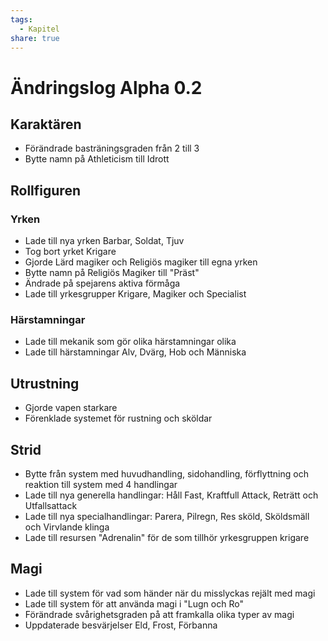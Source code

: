 ```yaml
---
tags:
  - Kapitel
share: true
---
```

# Ändringslog Alpha 0.2

## Karaktären
- Förändrade basträningsgraden från 2 till 3
- Bytte namn på Athleticism till Idrott

## Rollfiguren
### Yrken 
- Lade till nya yrken Barbar, Soldat, Tjuv
- Tog bort yrket Krigare
- Gjorde Lärd magiker och Religiös magiker till egna yrken
- Bytte namn på Religiös Magiker till "Präst"
- Ändrade på spejarens aktiva förmåga
- Lade till yrkesgrupper Krigare, Magiker och Specialist

### Härstamningar
- Lade till mekanik som gör olika härstamningar olika
- Lade till härstamningar Alv, Dvärg, Hob och Människa

## Utrustning
- Gjorde vapen starkare
- Förenklade systemet för rustning och sköldar

## Strid
- Bytte från system med huvudhandling, sidohandling, förflyttning och reaktion till system med 4 handlingar
- Lade till nya generella handlingar: Håll Fast, Kraftfull Attack, Reträtt och Utfallsattack
- Lade till nya specialhandlingar: Parera, Pilregn, Res sköld, Sköldsmäll och Virvlande klinga
- Lade till resursen "Adrenalin" för de som tillhör yrkesgruppen krigare 

## Magi
- Lade till system för vad som händer när du misslyckas rejält med magi
- Lade till system för att använda magi i "Lugn och Ro"
- Förändrade svårighetsgraden på att framkalla olika typer av magi
- Uppdaterade besvärjelser Eld, Frost, Förbanna 
 